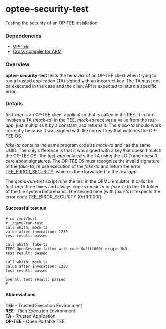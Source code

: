 # optee-security-test
Testing the security of an OP-TEE installation

### Dependencies
- [OP-TEE](https://github.com/OP-TEE)
- [Cross compiler for ARM](https://developer.arm.com/-/media/Files/downloads/gnu-a/10.2-2020.11/binrel/gcc-arm-10.2-2020.11-x86_64-arm-none-linux-gnueabihf.tar.xz)

### Overview
**optee-security-test** tests the behavior of an OP-TEE client when trying to run a trusted application (TA) signed with an incorrect key. The TA must not be executed in this case and the client API is expected to return a specific error.

### Details
*test-app* is an OP-TEE client application that is called in the REE. It in turn invokes a TA (*mock-ta*) in the TEE. *mock-ta* receives a value from the *test-app*, just multiplies it by a constant, and returns it. The *mock-ta* should work correctly because it was signed with the correct key that matches the OP-TEE OS.

*fake-ta* contains the same program code as *mock-ta* and has the same UUID. The only difference is that it was signed with a key that doesn't match the OP-TEE OS. The *test-app* only calls the TA using the UUID and doesn't care about signatures. The OP-TEE OS must recognize the invalid signature of the *fake-ta*, refuse execution of the *fake-ta* and return the error [TEE_ERROR_SECURITY](https://github.com/OP-TEE/optee_os/blob/8e74d47616a20eaa23ca692f4bbbf917a236ed94/lib/libutee/include/tee_api_defines.h#L126), which is then forwarded to the *test-app*.

The *qemu-run-test* script runs the test in the QEMU emulator. It calls the *test-app* three times and always copies *mock-ta* or *fake-ta* to the TA folder of the file system beforehand. The second time (with *fake-ta*) it expects the error code TEE_ERROR_SECURITY (0xffff000f).

#### Successful test run
```
# cd /mnt/host
# ./qemu-run-test
call whith: mock-ta
value after invocation: 1230
test result: passed

call whith: fake-ta
TEEC_OpenSession failed with code 0xffff000f origin 0x3
test result: passed

call whith: mock-ta
value after invocation: 1230
test result: passed

overall test result: passed
#
```

#### Abbreviations
**TEE** - Trusted Execution Environment  
**REE** - Rich Execution Environment  
**TA** - Trusted Application  
**OP-TEE** - Open Portable TEE  
